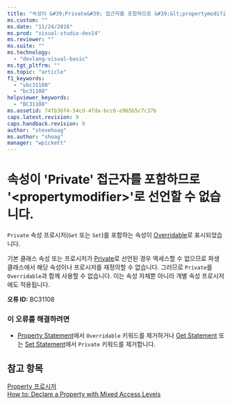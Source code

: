 ```yaml
---
title: "속성이 &#39;Private&#39; 접근자를 포함하므로 &#39;&lt;propertymodifier&gt;&#39;로 선언할 수 없습니다. | Microsoft Docs"
ms.custom: ""
ms.date: "11/24/2016"
ms.prod: "visual-studio-dev14"
ms.reviewer: ""
ms.suite: ""
ms.technology: 
  - "devlang-visual-basic"
ms.tgt_pltfrm: ""
ms.topic: "article"
f1_keywords: 
  - "vbc31108"
  - "bc31108"
helpviewer_keywords: 
  - "BC31108"
ms.assetid: 74fb36f4-54cd-4fda-bcc6-e965b5c7c37b
caps.latest.revision: 9
caps.handback.revision: 9
author: "stevehoag"
ms.author: "shoag"
manager: "wpickett"
---
```

# 속성이 &#39;Private&#39; 접근자를 포함하므로 &#39;&lt;propertymodifier&gt;&#39;로 선언할 수 없습니다.
`Private` 속성 프로시저\(`Get` 또는 `Set`\)를 포함하는 속성이 [Overridable](/dotnet/visual-basic/language-reference/modifiers/overridable)로 표시되었습니다.  
  
 기본 클래스 속성 또는 프로시저가 [Private](/dotnet/visual-basic/language-reference/modifiers/private)로 선언된 경우 액세스할 수 없으므로 파생 클래스에서 해당 속성이나 프로시저를 재정의할 수 없습니다. 그러므로 `Private`를 `Overridable`과 함께 사용할 수 없습니다. 이는 속성 자체뿐 아니라 개별 속성 프로시저에도 적용됩니다.  
  
 **오류 ID:** BC31108  
  
### 이 오류를 해결하려면  
  
-   [Property Statement](/dotnet/visual-basic/language-reference/statements/property-statement)에서 `Overridable` 키워드를 제거하거나 [Get Statement](/dotnet/visual-basic/language-reference/statements/get-statement) 또는 [Set Statement](/dotnet/visual-basic/language-reference/statements/set-statement)에서 `Private` 키워드를 제거합니다.  
  
## 참고 항목  
 [Property 프로시저](/dotnet/visual-basic/programming-guide/language-features/procedures/property-procedures)   
 [How to: Declare a Property with Mixed Access Levels](../Topic/How%20to:%20Declare%20a%20Property%20with%20Mixed%20Access%20Levels%20\(Visual%20Basic\).md)